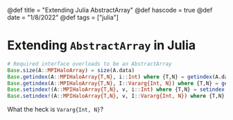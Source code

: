 @def title = "Extending Julia AbstractArray"
@def hascode = true
@def date = "1/8/2022"
@def tags = ["julia"]

# Extending `AbstractArray` in Julia


```julia
# Required interface overloads to be an AbstractArray
Base.size(A::MPIHaloArray) = size(A.data)
Base.getindex(A::MPIHaloArray{T,N}, i::Int) where {T,N} = getindex(A.data, i)
Base.getindex(A::MPIHaloArray{T,N}, I::Vararg{Int, N}) where {T,N} = getindex(A.data, I...)
Base.setindex!(A::MPIHaloArray{T,N}, v, i::Int) where {T,N} = setindex!(A.data, v, i)
Base.setindex!(A::MPIHaloArray{T,N}, v, I::Vararg{Int, N}) where {T,N} = setindex!(A.data, v..., I...)
```

What the heck is `Vararg{Int, N}`?